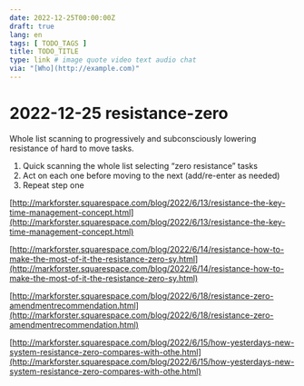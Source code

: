 ```yaml
---
date: 2022-12-25T00:00:00Z
draft: true
lang: en
tags: [ TODO_TAGS ]
title: TODO_TITLE
type: link # image quote video text audio chat
via: "[Who](http://example.com)"
---
```



# 2022-12-25 resistance-zero


Whole list scanning to progressively and subconsciously lowering resistance of hard to move tasks.

1. Quick scanning the whole list selecting “zero resistance” tasks
2. Act on each one before moving to the next (add/re-enter as needed)
3. Repeat step one

[http://markforster.squarespace.com/blog/2022/6/13/resistance-the-key-time-management-concept.html](http://markforster.squarespace.com/blog/2022/6/13/resistance-the-key-time-management-concept.html)

[http://markforster.squarespace.com/blog/2022/6/14/resistance-how-to-make-the-most-of-it-the-resistance-zero-sy.html](http://markforster.squarespace.com/blog/2022/6/14/resistance-how-to-make-the-most-of-it-the-resistance-zero-sy.html)

[http://markforster.squarespace.com/blog/2022/6/18/resistance-zero-amendmentrecommendation.html](http://markforster.squarespace.com/blog/2022/6/18/resistance-zero-amendmentrecommendation.html)

[http://markforster.squarespace.com/blog/2022/6/15/how-yesterdays-new-system-resistance-zero-compares-with-othe.html](http://markforster.squarespace.com/blog/2022/6/15/how-yesterdays-new-system-resistance-zero-compares-with-othe.html)

